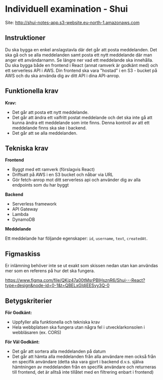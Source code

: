 # Individuell examination - Shui

Site: http://shui-notes-app.s3-website.eu-north-1.amazonaws.com

## Instruktioner

Du ska bygga en enkel anslagstavla där det går att posta meddelanden. Det ska gå och se alla meddelanden samt posta ett nytt meddelande där man anger ett användarnamn. Se längre ner vad ett meddelande ska innehålla.
Du ska bygga både en frontend i React (annat ramverk är godkänt med) och ett serverless API i AWS. Din frontend ska vara "hostad" i en S3 - bucket på AWS och du ska använda dig av ditt API i dina API-anrop.

## Funktionella krav

**Krav:**

- Det går att posta ett nytt meddelande.
- Det går att ändra ett valfritt postat meddelande och det ska inte gå att kunna ändra ett meddelande som inte finns. Denna kontroll av att ett meddelande finns ska ske i backend.
- Det går att se alla meddelanden.

## Tekniska krav

**Frontend**

- Byggt med ett ramverk (förslagvis React)
- Driftsatt på AWS i en S3 bucket och nåbar via URL
- Gör fetch-anrop mot ditt serverless api och använder dig av alla endpoints som du har byggt

**Backend**

- Serverless framework
- API Gateway
- Lambda
- DynamoDB

**Meddelande**

Ett meddelande har följande egenskaper: `id`, `username`, `text`, `createdAt`.

## Figmaskiss

Er inlämning behöver inte se ut exakt som skissen nedan utan kan användas mer som en referens på hur det ska fungera.

https://www.figma.com/file/QKiz47a00tMsrPBIHsznR6/Shui---React?type=design&node-id=0-1&t=QBELxGIdjEESvy3Q-0

## Betygskriterier

**För Godkänt:**

- Uppfyller alla funktionella och tekniska krav
- Hela webbplatsen ska fungera utan några fel i utvecklarkonsolen i webbläsaren (ex. CORS)

**För Väl Godkänt:**

- Det går att sortera alla meddelanden på datum
- Det går att hämta alla meddelanden från alla användare men också från en specifik användare (detta ska vara gjort i backend d.v.s. själva hämtningen av meddelanden från en specifik användare och returneras till frontend, det är alltså inte tillåtet med en filtrering enbart i frontend)
